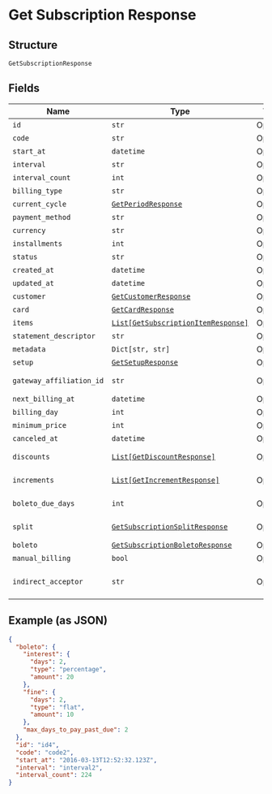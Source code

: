 
# Get Subscription Response

## Structure

`GetSubscriptionResponse`

## Fields

| Name | Type | Tags | Description |
|  --- | --- | --- | --- |
| `id` | `str` | Optional | - |
| `code` | `str` | Optional | - |
| `start_at` | `datetime` | Optional | - |
| `interval` | `str` | Optional | - |
| `interval_count` | `int` | Optional | - |
| `billing_type` | `str` | Optional | - |
| `current_cycle` | [`GetPeriodResponse`](../../doc/models/get-period-response.md) | Optional | - |
| `payment_method` | `str` | Optional | - |
| `currency` | `str` | Optional | - |
| `installments` | `int` | Optional | - |
| `status` | `str` | Optional | - |
| `created_at` | `datetime` | Optional | - |
| `updated_at` | `datetime` | Optional | - |
| `customer` | [`GetCustomerResponse`](../../doc/models/get-customer-response.md) | Optional | - |
| `card` | [`GetCardResponse`](../../doc/models/get-card-response.md) | Optional | - |
| `items` | [`List[GetSubscriptionItemResponse]`](../../doc/models/get-subscription-item-response.md) | Optional | - |
| `statement_descriptor` | `str` | Optional | - |
| `metadata` | `Dict[str, str]` | Optional | - |
| `setup` | [`GetSetupResponse`](../../doc/models/get-setup-response.md) | Optional | - |
| `gateway_affiliation_id` | `str` | Optional | Affiliation Code |
| `next_billing_at` | `datetime` | Optional | - |
| `billing_day` | `int` | Optional | - |
| `minimum_price` | `int` | Optional | - |
| `canceled_at` | `datetime` | Optional | - |
| `discounts` | [`List[GetDiscountResponse]`](../../doc/models/get-discount-response.md) | Optional | Subscription discounts |
| `increments` | [`List[GetIncrementResponse]`](../../doc/models/get-increment-response.md) | Optional | Subscription increments |
| `boleto_due_days` | `int` | Optional | Days until boleto expires |
| `split` | [`GetSubscriptionSplitResponse`](../../doc/models/get-subscription-split-response.md) | Optional | Subscription's split response |
| `boleto` | [`GetSubscriptionBoletoResponse`](../../doc/models/get-subscription-boleto-response.md) | Optional | - |
| `manual_billing` | `bool` | Optional | - |
| `indirect_acceptor` | `str` | Optional | Business model identifier |

## Example (as JSON)

```json
{
  "boleto": {
    "interest": {
      "days": 2,
      "type": "percentage",
      "amount": 20
    },
    "fine": {
      "days": 2,
      "type": "flat",
      "amount": 10
    },
    "max_days_to_pay_past_due": 2
  },
  "id": "id4",
  "code": "code2",
  "start_at": "2016-03-13T12:52:32.123Z",
  "interval": "interval2",
  "interval_count": 224
}
```

